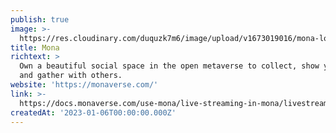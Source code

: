 ```yaml
---
publish: true
image: >-
  https://res.cloudinary.com/duquzk7m6/image/upload/v1673019016/mona-logo-black_wteq7g.svg
title: Mona
richtext: >
  Own a beautiful social space in the open metaverse to collect, show your art,
  and gather with others.
website: 'https://monaverse.com/'
link: >-
  https://docs.monaverse.com/use-mona/live-streaming-in-mona/livestream-using-obs-studio
createdAt: '2023-01-06T00:00:00.000Z'
---
```


